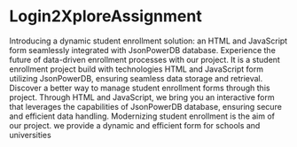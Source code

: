 # Login2XploreAssignment
Introducing a dynamic student enrollment solution: an HTML and JavaScript form seamlessly integrated with JsonPowerDB database. Experience the future of data-driven enrollment processes with our project.
It is a student enrollment project build with technologies HTML and JavaScript form utilizing JsonPowerDB, ensuring seamless data storage and retrieval.
Discover a better way to manage student enrollment forms through this project. Through HTML and JavaScript, we bring you an interactive form that leverages the capabilities of JsonPowerDB database, ensuring secure and efficient data handling.
Modernizing student enrollment is the aim of our project. we provide a dynamic and efficient form for schools and universities
